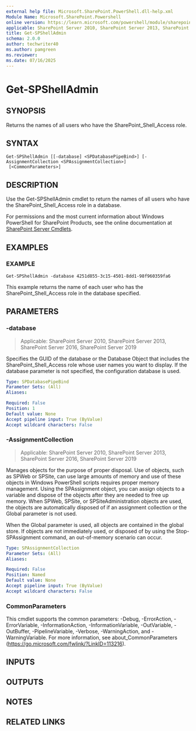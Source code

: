 ```yaml
---
external help file: Microsoft.SharePoint.PowerShell.dll-help.xml
Module Name: Microsoft.SharePoint.Powershell
online version: https://learn.microsoft.com/powershell/module/sharepoint-server/get-spshelladmin
applicable: SharePoint Server 2010, SharePoint Server 2013, SharePoint Server 2016, SharePoint Server 2019
title: Get-SPShellAdmin
schema: 2.0.0
author: techwriter40
ms.author: pamgreen
ms.reviewer:
ms.date: 07/16/2025
---
```


# Get-SPShellAdmin

## SYNOPSIS

Returns the names of all users who have the SharePoint_Shell_Access role.


## SYNTAX

```
Get-SPShellAdmin [[-database] <SPDatabasePipeBind>] [-AssignmentCollection <SPAssignmentCollection>]
 [<CommonParameters>]
```

## DESCRIPTION
Use the Get-SPShellAdmin cmdlet to return the names of all users who have the SharePoint_Shell_Access role in a database.

For permissions and the most current information about Windows PowerShell for SharePoint Products, see the online documentation at [SharePoint Server Cmdlets](https://learn.microsoft.com/powershell/sharepoint/sharepoint-server/sharepoint-server-cmdlets).

## EXAMPLES

### EXAMPLE
```
Get-SPShellAdmin -database 4251d855-3c15-4501-8dd1-98f960359fa6
```

This example returns the name of each user who has the SharePoint_Shell_Access role in the database specified.

## PARAMETERS

### -database

> Applicable: SharePoint Server 2010, SharePoint Server 2013, SharePoint Server 2016, SharePoint Server 2019

Specifies the GUID of the database or the Database Object that includes the SharePoint_Shell_Access role whose user names you want to display.
If the database parameter is not specified, the configuration database is used.

```yaml
Type: SPDatabasePipeBind
Parameter Sets: (All)
Aliases:

Required: False
Position: 1
Default value: None
Accept pipeline input: True (ByValue)
Accept wildcard characters: False
```

### -AssignmentCollection

> Applicable: SharePoint Server 2010, SharePoint Server 2013, SharePoint Server 2016, SharePoint Server 2019

Manages objects for the purpose of proper disposal.
Use of objects, such as SPWeb or SPSite, can use large amounts of memory and use of these objects in Windows PowerShell scripts requires proper memory management.
Using the SPAssignment object, you can assign objects to a variable and dispose of the objects after they are needed to free up memory.
When SPWeb, SPSite, or SPSiteAdministration objects are used, the objects are automatically disposed of if an assignment collection or the Global parameter is not used.

When the Global parameter is used, all objects are contained in the global store.
If objects are not immediately used, or disposed of by using the Stop-SPAssignment command, an out-of-memory scenario can occur.

```yaml
Type: SPAssignmentCollection
Parameter Sets: (All)
Aliases:

Required: False
Position: Named
Default value: None
Accept pipeline input: True (ByValue)
Accept wildcard characters: False
```

### CommonParameters
This cmdlet supports the common parameters: -Debug, -ErrorAction, -ErrorVariable, -InformationAction, -InformationVariable, -OutVariable, -OutBuffer, -PipelineVariable, -Verbose, -WarningAction, and -WarningVariable. For more information, see about_CommonParameters (https://go.microsoft.com/fwlink/?LinkID=113216).

## INPUTS

## OUTPUTS

## NOTES

## RELATED LINKS
